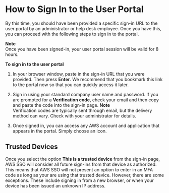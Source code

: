 # How to Sign In to the User Portal<a name="howtosignin"></a>

By this time, you should have been provided a specific sign\-in URL to the user portal by an administrator or help desk employee\. Once you have this, you can proceed with the following steps to sign in to the portal\.

**Note**  
Once you have been signed\-in, your user portal session will be valid for 8 hours\.

**To sign in to the user portal**

1. In your browser window, paste in the sign\-in URL that you were provided\. Then press **Enter**\. We recommend that you bookmark this link to the portal now so that you can quickly access it later\.

1. Sign in using your standard company user name and password\. If you are prompted for a **Verification code**, check your email and then copy and paste the code into the sign\-in page\.
**Note**  
Verification codes are typically sent through email, but the delivery method can vary\. Check with your administrator for details\.

1. Once signed in, you can access any AWS account and application that appears in the portal\. Simply choose an icon\. 

## Trusted Devices<a name="howtosignin-trusted-devices"></a>

Once you select the option **This is a trusted device** from the sign\-in page, AWS SSO will consider all future sign\-ins from that device as authorized\. This means that AWS SSO will not present an option to enter in an MFA code as long as your are using that trusted device\. However, there are some exceptions\. These include signing in from a new browser, or when your device has been issued an unknown IP address\.